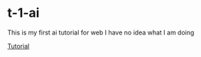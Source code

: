# t-1-ai
This is my first ai tutorial for web I have no idea what I am doing

[Tutorial](https://codelabs.developers.google.com/codelabs/tfjs-training-regression)
